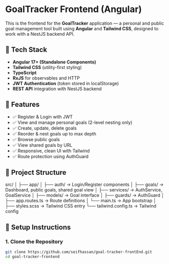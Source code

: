 # GoalTracker Frontend (Angular)

This is the frontend for the **GoalTracker** application — a personal and public goal management tool built using **Angular** and **Tailwind CSS**, designed to work with a NestJS backend API.

## 🧰 Tech Stack

- **Angular 17+ (Standalone Components)**
- **Tailwind CSS** (utility-first styling)
- **TypeScript**
- **RxJS** for observables and HTTP
- **JWT Authentication** (token stored in localStorage)
- **REST API** integration with NestJS backend

## 🚀 Features

- ✅ Register & Login with JWT
- ✅ View and manage personal goals (2-level nesting only)
- ✅ Create, update, delete goals
- ✅ Reorder & nest goals up to max depth
- ✅ Browse public goals
- ✅ View shared goals by URL
- ✅ Responsive, clean UI with Tailwind
- ✅ Route protection using AuthGuard

## 📂 Project Structure 
src/
│
├── app/
│ ├── auth/ → Login/Register components
│ ├── goals/ → Dashboard, public goals, shared goal view
│ ├── services/ → AuthService, GoalService
│ ├── models/ → Goal interface
│ ├── guards/ → AuthGuard
│ ├── app.routes.ts → Route definitions
│ └── main.ts → App bootstrap
│
├── styles.scss → Tailwind CSS entry
└── tailwind.config.ts → Tailwind config


## 🧪 Setup Instructions

### 1. Clone the Repository

```bash
git clone https://github.com/seifhassan/goal-tracker-frontEnd.git
cd goal-tracker-frontend
